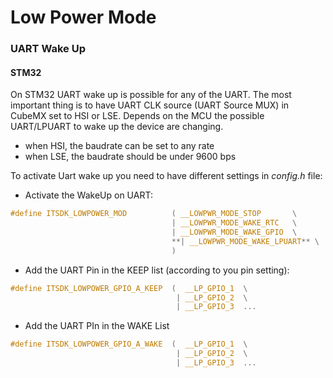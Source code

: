 # Low Power Mode


### UART Wake Up

#### STM32
On STM32 UART wake up is possible for any of the UART. The most important thing is to have UART CLK source (UART Source MUX) in CubeMX set to HSI or LSE. Depends on the MCU the possible UART/LPUART to wake up the device are changing.
- when HSI, the baudrate can be set to any rate
- when LSE, the baudrate should be under 9600 bps

To activate Uart wake up you need to have different settings in _config.h_ file:
 
- Activate the WakeUp on UART:
```C
#define ITSDK_LOWPOWER_MOD			( __LOWPWR_MODE_STOP       \
									| __LOWPWR_MODE_WAKE_RTC   \
									| __LOWPWR_MODE_WAKE_GPIO  \
									**| __LOWPWR_MODE_WAKE_LPUART** \
									)								
```							

- Add the UART Pin in the KEEP list (according to you pin setting):
```C
#define ITSDK_LOWPOWER_GPIO_A_KEEP	(  __LP_GPIO_1  \
									 | __LP_GPIO_2  \
								 	 | __LP_GPIO_3  ...

```

- Add the UART PIn in the WAKE List
```C
#define ITSDK_LOWPOWER_GPIO_A_WAKE	(  __LP_GPIO_1  \
									 | __LP_GPIO_2  \
								 	 | __LP_GPIO_3  ...

```


